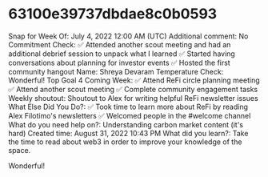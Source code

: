 # 63100e39737dbdae8c0b0593

Snap for Week Of: July 4, 2022 12:00 AM (UTC)
Additional comment: No
Commitment Check: ✅ Attended another scout meeting and had an additional debrief session to unpack what I learned
✅ Started having conversations about planning for investor events
✅ Hosted the first community hangout
Name: Shreya Devaram
Temperature Check: Wonderful!
Top Goal 4 Coming Week: ✅ Attend ReFi circle planning meeting
✅ Attend another scout meeting
✅ Complete community engagement tasks
Weekly shoutout: Shoutout to Alex for writing helpful ReFi newsletter issues 
What Else Did You Do?: ✅ Took time to learn more about ReFi by reading Alex Filotimo's newsletters
✅ Welcomed people in the #welcome channel
What do you need help on?: Understanding carbon market content (it's hard) 
Created time: August 31, 2022 10:43 PM
What did you learn?: Take the time to read about web3 in order to improve your knowledge of the space.

Wonderful!